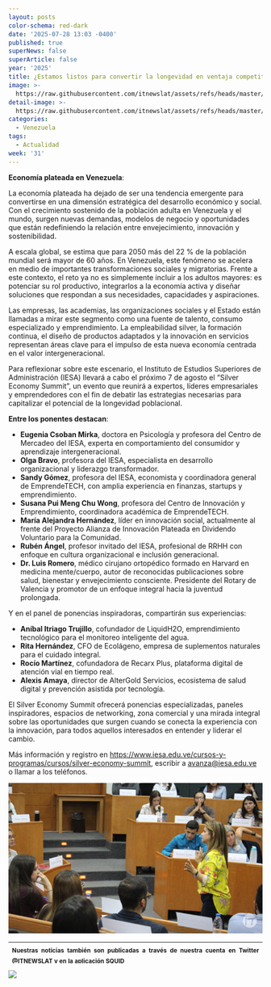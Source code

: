 ```yaml
---
layout: posts
color-schema: red-dark
date: '2025-07-28 13:03 -0400'
published: true
superNews: false
superArticle: false
year: '2025'
title: ¿Estamos listos para convertir la longevidad en ventaja competitiva?
image: >-
  https://raw.githubusercontent.com/itnewslat/assets/refs/heads/master/img/540x320/clases-iesa-p.jpg
detail-image: >-
  https://raw.githubusercontent.com/itnewslat/assets/refs/heads/master/img/1024x680/clases-iesa-g.jpg
categories:
  - Venezuela
tags:
  - Actualidad
week: '31'
---
```

**Economía plateada en Venezuela**: 

La economía plateada ha dejado de ser una tendencia emergente para convertirse en una dimensión estratégica del desarrollo económico y social. Con el crecimiento sostenido de la población adulta en Venezuela y el mundo, surgen nuevas demandas, modelos de negocio y oportunidades que están redefiniendo la relación entre envejecimiento, innovación y sostenibilidad.

A escala global, se estima que para 2050 más del 22 % de la población mundial será mayor de 60 años. En Venezuela, este fenómeno se acelera en medio de importantes transformaciones sociales y migratorias. Frente a este contexto, el reto ya no es simplemente incluir a los adultos mayores: es potenciar su rol productivo, integrarlos a la economía activa y diseñar soluciones que respondan a sus necesidades, capacidades y aspiraciones.

Las empresas, las academias, las organizaciones sociales y el Estado están llamadas a mirar este segmento como una fuente de talento, consumo especializado y emprendimiento. La empleabilidad silver, la formación continua, el diseño de productos adaptados y la innovación en servicios representan áreas clave para el impulso de esta nueva economía centrada en el valor intergeneracional.

Para reflexionar sobre este escenario, el Instituto de Estudios Superiores de Administración (IESA) llevará a cabo el próximo 7 de agosto el “Silver Economy Summit”, un evento que reunirá a expertos, líderes empresariales y emprendedores con el fin de debatir las estrategias necesarias para capitalizar el potencial de la longevidad poblacional.

**Entre los ponentes destacan**:

- **Eugenia Csoban Mirka**, doctora en Psicología y profesora del Centro de Mercadeo del IESA, experta en comportamiento del consumidor y aprendizaje intergeneracional.
- **Olga Bravo**, profesora del IESA, especialista en desarrollo organizacional y liderazgo transformador.
- **Sandy Gómez**, profesora del IESA, economista y coordinadora general de EmprendeTECH, con amplia experiencia en finanzas, startups y emprendimiento.
- **Susana Pui Meng Chu Wong**, profesora del Centro de Innovación y Emprendimiento, coordinadora académica de EmprendeTECH.
- **María Alejandra Hernández**, líder en innovación social, actualmente al frente del Proyecto Alianza de Innovación Plateada en Dividendo Voluntario para la Comunidad.
- **Rubén Ángel**, profesor invitado del IESA, profesional de RRHH con enfoque en cultura organizacional e inclusión generacional.
- **Dr. Luis Romero**, médico cirujano ortopédico formado en Harvard en medicina mente/cuerpo, autor de reconocidas publicaciones sobre salud, bienestar y envejecimiento consciente. Presidente del Rotary de Valencia y promotor de un enfoque integral hacia la juventud prolongada.

Y en el panel de ponencias inspiradoras, compartirán sus experiencias:

- **Aníbal Itriago Trujillo**, cofundador de LiquidH2O, emprendimiento tecnológico para el monitoreo inteligente del agua.
- **Rita Hernández**, CFO de Ecolágeno, empresa de suplementos naturales para el cuidado integral.
- **Rocío Martínez**, cofundadora de Recarx Plus, plataforma digital de atención vial en tiempo real.
- **Alexis Amaya**, director de AlterGold Servicios, ecosistema de salud digital y prevención asistida por tecnología.

El Silver Economy Summit ofrecerá ponencias especializadas, paneles inspiradores, espacios de networking, zona comercial y una mirada integral sobre las oportunidades que surgen cuando se conecta la experiencia con la innovación, para todos aquellos interesados en entender y liderar el cambio.

Más información y registro en https://www.iesa.edu.ve/cursos-y-programas/cursos/silver-economy-summit, escribir a avanza@iesa.edu.ve o llamar a los teléfonos.

![](https://raw.githubusercontent.com/itnewslat/assets/refs/heads/master/img/540x320/clases-iesa-p.jpg)

<table style="height: 42px;" width="569">
<tbody>
<tr>
<td style="text-align: justify;"><sub><strong>Nuestras noticias también son publicadas a través de nuestra cuenta en Twitter <a href="https://twitter.com/itnewslat?lang=es">@ITNEWSLAT</a> y en la aplicación <a href="https://squidapp.co/en/">SQUID</a></strong></sub></td>
</tr>
</tbody>
</table>

<img src="https://tracker.metricool.com/c3po.jpg?hash=56f88a41e39ab42c063cc51676587a04"/>